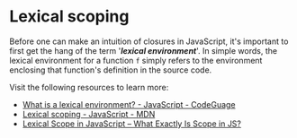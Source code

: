 # Lexical scoping

Before one can make an intuition of closures in JavaScript, it's important to first get the hang of the term '**_lexical environment_**'. In simple words, the lexical environment for a function `f` simply refers to the environment enclosing that function's definition in the source code.

Visit the following resources to learn more:

- [What is a lexical environment? - JavaScript - CodeGuage](https://www.codeguage.com/courses/js/functions-closures#What_is_a_lexical_environment)
- [Lexical scoping - JavaScript - MDN](https://developer.mozilla.org/en-US/docs/Web/JavaScript/Closures#lexical_scoping)
- [Lexical Scope in JavaScript – What Exactly Is Scope in JS?](https://www.freecodecamp.org/news/javascript-lexical-scope-tutorial/)

